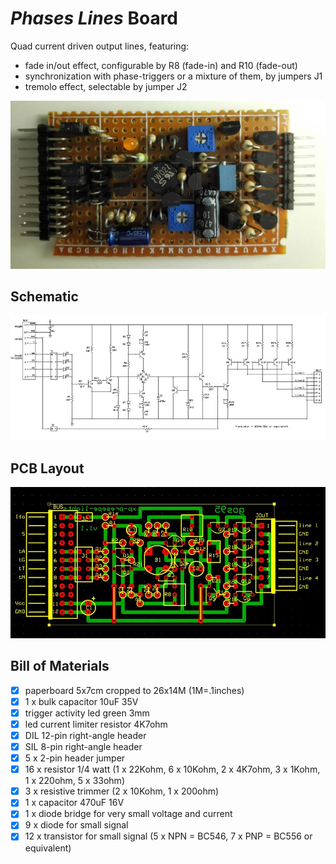 # *Phases Lines* Board
Quad current driven output lines, featuring:
- fade in/out effect, configurable by R8 (fade-in) and R10 (fade-out)
- synchronization with phase-triggers or a mixture of them, by jumpers J1
- tremolo effect, selectable by jumper J2

![board-built](presepe-phases-lines-board_built.jpg)


## Schematic
![board-schematic](presepe-phases-lines-board_sch.jpg)


## PCB Layout
![board-pcb](presepe-phases-lines-board_pcb.jpg)


## Bill of Materials
- [x] paperboard 5x7cm cropped to 26x14M (1M=.1inches)
- [x] 1 x bulk capacitor 10uF 35V
- [x] trigger activity led green 3mm
- [x] led current limiter resistor 4K7ohm
- [x] DIL 12-pin right-angle header
- [x] SIL 8-pin right-angle header
- [x] 5 x 2-pin header jumper
- [x] 16 x resistor 1/4 watt (1 x 22Kohm, 6 x 10Kohm, 2 x 4K7ohm, 3 x 1Kohm, 1 x 220ohm, 5 x 33ohm)
- [x] 3 x resistive trimmer (2 x 10Kohm, 1 x 200ohm)
- [x] 1 x capacitor 470uF 16V
- [x] 1 x diode bridge for very small voltage and current
- [x] 9 x diode for small signal
- [x] 12 x transistor for small signal (5 x NPN = BC546, 7 x PNP = BC556 or equivalent)